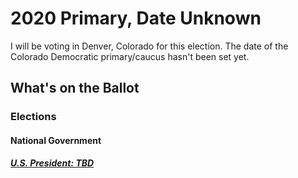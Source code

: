 # 2020 Primary, Date Unknown

I will be voting in Denver, Colorado for this election. The date of the Colorado Democratic primary/caucus hasn't been set yet.

## What's on the Ballot

### Elections

#### National Government

##### [U.S. President: TBD](president/README.md)
